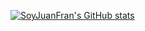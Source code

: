 [![SoyJuanFran's GitHub stats](https://github-readme-stats.vercel.app/api?username=SoyJuanFran&count_private=true&show_icons=true&theme=onedark)](https://github.com/SoyJuanFran/github-readme-stats)
